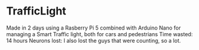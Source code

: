 # TrafficLight
Made in 2 days using a Rasberry Pi 5 combined with Arduino Nano for managing a Smart Traffic light, both for cars and pedestrians
Time wasted: 14 hours
Neurons lost: I also lost the guys that were counting, so a lot.
